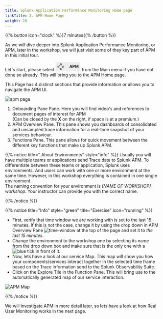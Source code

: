 ```yaml
---
title: Splunk Application Performance Monitoring Home page
linkTitle: 2. APM Home Page
weight: 20
---
```

 
{{% button icon="clock" %}}7 minutes{{% /button %}}

As we will dive deeper into Splunk Application Performance Monitoring, or APM, later in the workshop, we will just visit some of they key part of APM in this initial tour.

Let's start, please select ![APM](../images/apm-icon.png?classes=inline&height=25px) from the Main menu if you have not done so already. This will bring you to the APM Home page.

This Page has 4 distinct sections that provide information or allows you to navigate the APM UI.

![apm page](../images/apm-main.png?width=30vw)

1. Onboarding Pane Pane. Here you will find video's and references to document pages of interest for APM  
(Can be closed by the **X** on the right, if space is at a premium.)
2. APM Overview Pane. This pane shows you dashboards of consolidated and unsampled trace information for  a real-time snapshot of your services behaviour.
3. Functions Pane. This pane allows for quick movement between the different key functions that make up Splunk APM.

{{% notice title=" About Environments" style="info" %}}
Usually you will have multiple teams or applications send Trace data to Splunk APM. To differentiate between these teams or application, Splunk uses environments. And users can work with one or more environment at the same time. However, in this workshop everything is contained in one single environment.  
The naming convention for your environment is *[NAME OF WORKSHOP]-workshop*. Your instructor can provide you with the correct name.

{{% /notice %}}

{{% notice title="Info" style="green" title="Exercise" icon="running" %}}

* First, verify that time window we are working with is set to the last 15 minutes.  If this is not the case, change it by using the drop down in APM Overview Pane ![time-window](../../images/time-window.png?classes=inline) at the top of the page and set it to *the last 15 minutes*.
* Change the environment to the workshop one by selecting its name from the drop down box and make sure that is the only one with a ![blue tick](../../images/blue-tick.png?classes=inline) in front of it.
* Now, lets have a look at our service Map.  This map will show you how your components/services interact together in the selected time frame based on the Trace  information send to the Splunk Observability Suite.
* Click on the Explore Tile in the Function Pane. This will bring use to the automatically generated map of our service interaction.

![APM Map](../images/apm-map.png?width=30vw)

{{% /notice %}}

We will investigate APM in more detail later, so lets have a look at  how Real User Monitoring works in the next page.
